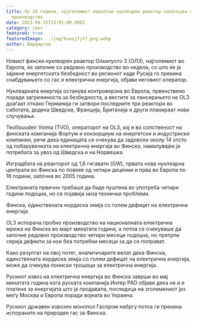 ```yaml
---
title: По 18 години, најголемиот европски нуклеарен реактор започнува со редовно
  производство
date: 2023-04-15T23:01:00.890Z
category: свет
featured: true
featuredImage: ../img/bvasjfjtf.png.webp
author: Вардарски
---
```


Новиот фински нуклеарен реактор Олкилуото 3 (ОЛ3), најголемиот во Европа, ќе започне со редовно производство во недела, со што ќе ја зајакне енергетската безбедност во регионот каде Русија го прекина снабдувањето со гас и електрична енергија, објави неговиот оператор.

Нуклеарната енергија останува контроверзна во Европа, првенствено поради загриженоста за безбедноста, а вестите за лансирањето на OL3 доаѓаат откако Германија ги затвори последните три реактори во саботата, додека Шведска, Франција, Британија и други планираат нови случувања.

Teollisuuden Voima (TVO), операторот на OL3, кој е во сопственост на финската компанија Фортум и конзорциум на енергетски и индустриски компании, рече дека единицата се очекува да задоволи околу 14 отсто од побарувачката на електрична енергија во Финска, намалувајќи ја потребата за увоз од Шведска и на Норвешка.

Изградбата на реакторот од 1,6 гигавати (GW), првата нова нуклеарна централа во Финска по повеќе од четири децении и прва во Европа по 16 години, започна во 2005 година.

Електраната првично требаше да биде пуштена во употреба четири години подоцна, но се појавија низа технички проблеми.

Финска, единствената нордиска земја со голем дефицит на електрична енергија

OL3 испорача пробно производство на националната електрична мрежа на Финска во март минатата година, а потоа се очекуваше да започне редовно производство четири месеци подоцна, но претрпе серија дефекти за кои беа потребни месеци за да се поправат.

Како резултат на овој потег, аналитичарите велат дека Финска, единствената нордиска земја со голем дефицит на електрична енергија, може да очекува пониски трошоци за електрична енергија.

Рускиот извоз на електрична енергија во Финска заврши во мај минатата година кога руската компанија Интер РАО објави дека не и е платена за енергијата што ја продавала, последица на зголемениот јаз меѓу Москва и Европа поради војната во Украина.

Рускиот државен извозен монопол Гаспром набргу потоа ги прекина испораките на природен гас за Финска.
